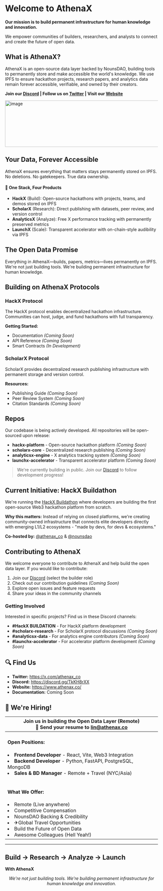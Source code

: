 # Welcome to AthenaX

**Our mission is to build permanent infrastructure for human knowledge and innovation.**

We empower communities of builders, researchers, and analysts to connect and create the future of open data.

## What is AthenaX?

AthenaX is an open-source data layer backed by NounsDAO, building tools to permanently store and make accessible the world's knowledge. We use IPFS to ensure hackathon projects, research papers, and analytics data remain forever accessible, verifiable, and owned by their creators.

**Join our [Discord](https://discord.gg/TkKH8rXX) | Follow us on [Twitter](https://x.com/athenax_co) | Visit our [Website](https://www.athenax.co/)**

<img width="1019" height="153" alt="image" src="https://github.com/user-attachments/assets/1e41ac8b-1a78-483b-aa3c-1c60d58c4683" />


## Your Data, Forever Accessible

AthenaX ensures everything that matters stays permanently stored on IPFS. No deletions. No gatekeepers. True data ownership.

#### 🔗 One Stack, Four Products

- **HackX** (Build): Open-source hackathons with projects, teams, and demos stored on IPFS
- **ScholarX** (Research): Direct publishing with datasets, peer review, and version control
- **AnalyticsX** (Analyze): Free X performance tracking with permanently preserved metrics
- **LaunchX** (Scale): Transparent accelerator with on-chain-style audibility via IPFS

## The Open Data Promise

Everything in AthenaX—builds, papers, metrics—lives permanently on IPFS. We're not just building tools. We're building permanent infrastructure for human knowledge.

## Building on AthenaX Protocols

### HackX Protocol
The HackX protocol enables decentralized hackathon infrastructure. Communities can host, judge, and fund hackathons with full transparency.

**Getting Started:**
- Documentation *(Coming Soon)*
- API Reference *(Coming Soon)*
- Smart Contracts *(In Development)*

### ScholarX Protocol
ScholarX provides decentralized research publishing infrastructure with permanent storage and version control.

**Resources:**
- Publishing Guide *(Coming Soon)*
- Peer Review System *(Coming Soon)*
- Citation Standards *(Coming Soon)*

## Repos

Our codebase is being actively developed. All repositories will be open-sourced upon release:

* **hackx-platform** - Open-source hackathon platform *(Coming Soon)*
* **scholarx-core** - Decentralized research publishing *(Coming Soon)*
* **analyticsx-engine** - X analytics tracking system *(Coming Soon)*
* **launchx-accelerator** - Transparent accelerator platform *(Coming Soon)*

> We're currently building in public. Join our [Discord](https://discord.gg/TkKH8rXX) to follow development progress!

## Current Initiative: HackX Buildathon

We're running the [HackX Buildathon](https://hackquest.io/hackathons/HackX-Buildathon) where developers are building the first open-source Web3 hackathon platform from scratch. 

**Why this matters:** Instead of relying on closed platforms, we're creating community-owned infrastructure that connects elite developers directly with emerging L1/L2 ecosystems - "made by devs, for devs & ecosystems."

**Co-hosted by:** [@athenax_co](https://x.com/athenax_co) & [@nounsdao](https://x.com/nounsdao)

## Contributing to AthenaX

We welcome everyone to contribute to AthenaX and help build the open data layer. If you would like to contribute:

1. Join our [Discord](https://discord.gg/TkKH8rXX) (select the builder role)
2. Check out our contribution guidelines *(Coming Soon)*
3. Explore open issues and feature requests
4. Share your ideas in the community channels

### Getting Involved

Interested in specific projects? Find us in these Discord channels:
- **#HackX BUILDATION** - For HackX platform development
- **#scholarx-research** - For ScholarX protocol discussions  *(Coming Soon)*
- **#analyticsx-data** - For analytics engine contributors  *(Coming Soon)*
- **#launchx-accelerator** - For accelerator platform development  *(Coming Soon)*

## 🔍 Find Us

* **Twitter:** https://x.com/athenax_co
* **Discord:** https://discord.gg/TkKH8rXX
* **Website:** https://www.athenax.co/
* **Documentation:** Coming Soon


## 👥 We're Hiring!

<table>
    <thead>
        <tr>
            <th colspan="2"> Join us in building the Open Data Layer (Remote)
            <br>📧 Send your resume to <a href="mailto:lin@athenax.co">lin@athenax.co</a>
            </th>
        </tr>
    </thead>
    <tbody>
        <tr>
            <td>
                <h4>Open Positions:</h4>
                <li><strong>Frontend Developer</strong> - React, Vite, Web3 Integration</li>
                <li><strong>Backend Developer</strong> - Python, FastAPI, PostgreSQL, MongoDB</li>
                <li><strong>Sales & BD Manager</strong> - Remote + Travel (NYC/Asia)</li>
                <br>
                <h4>What We Offer:</h4>
                <li>Remote (Live anywhere)</li>
                <li>Competitive Compensation</li>
                <li>NounsDAO Backing & Credibility</li>
                <li>✈Global Travel Opportunities</li>
                <li>Build the Future of Open Data</li>
                <li>Awesome Colleagues (Hell Yeah!)</li>
            </td>
        </tr>
    </tbody>
</table>

---

## Build → Research → Analyze → Launch

**With AthenaX**

<p align="center">
  <i>We're not just building tools. We're building permanent infrastructure for human knowledge and innovation.</i>
</p>

